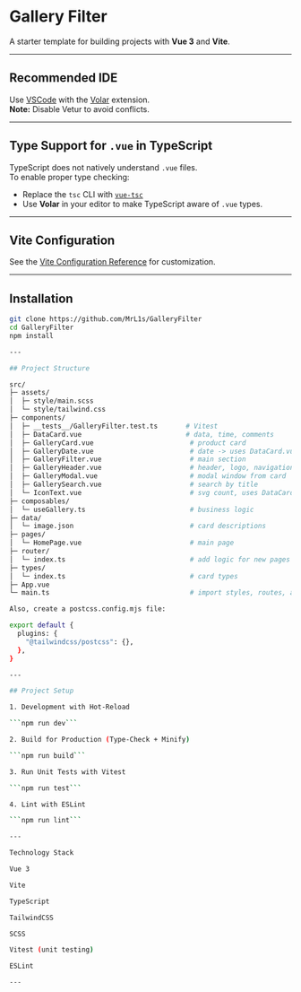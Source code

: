 # Gallery Filter

A starter template for building projects with **Vue 3** and **Vite**.

---

## Recommended IDE

Use [VSCode](https://code.visualstudio.com/) with the [Volar](https://marketplace.visualstudio.com/items?itemName=Vue.volar) extension.  
**Note:** Disable Vetur to avoid conflicts.

---

## Type Support for `.vue` in TypeScript

TypeScript does not natively understand `.vue` files.  
To enable proper type checking:

- Replace the `tsc` CLI with [`vue-tsc`](https://www.npmjs.com/package/vue-tsc)
- Use **Volar** in your editor to make TypeScript aware of `.vue` types.

---

## Vite Configuration

See the [Vite Configuration Reference](https://vite.dev/config/) for customization.

---

## Installation

```bash
git clone https://github.com/MrL1s/GalleryFilter
cd GalleryFilter
npm install

---

## Project Structure

src/
├─ assets/
│  ├─ style/main.scss
│  └─ style/tailwind.css
├─ components/
│  ├─ __tests__/GalleryFilter.test.ts       # Vitest
│  ├─ DataCard.vue                          # data, time, comments
│  ├─ GalleryCard.vue                        # product card
│  ├─ GalleryDate.vue                        # date -> uses DataCard.vue
│  ├─ GalleryFilter.vue                      # main section
│  ├─ GalleryHeader.vue                      # header, logo, navigation
│  ├─ GalleryModal.vue                       # modal window from card
│  ├─ GallerySearch.vue                      # search by title
│  └─ IconText.vue                           # svg count, uses DataCard.vue
├─ composables/
│  └─ useGallery.ts                          # business logic
├─ data/
│  └─ image.json                             # card descriptions
├─ pages/
│  └─ HomePage.vue                           # main page
├─ router/
│  └─ index.ts                               # add logic for new pages
├─ types/
│  └─ index.ts                               # card types
├─ App.vue
└─ main.ts                                   # import styles, routes, app

Also, create a postcss.config.mjs file:

export default {
  plugins: {
    "@tailwindcss/postcss": {},
  },
}

---

## Project Setup

1. Development with Hot-Reload

```npm run dev```

2. Build for Production (Type-Check + Minify)

```npm run build```

3. Run Unit Tests with Vitest

```npm run test```

4. Lint with ESLint

```npm run lint```

---

Technology Stack

Vue 3

Vite

TypeScript

TailwindCSS

SCSS

Vitest (unit testing)

ESLint

---
